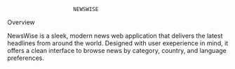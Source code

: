                          NEWSWISE
Overview

NewsWise is a sleek, modern news web application that delivers the latest headlines from around the world. Designed with user exeperience in mind, it offers a clean interface to browse news by category, country, and language preferences.